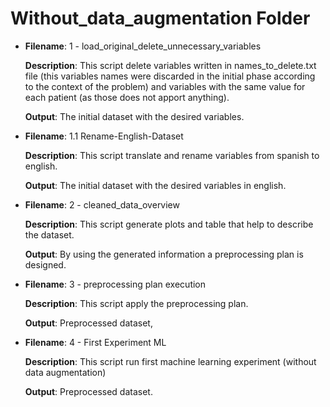 # Without_data_augmentation Folder
* **Filename**: 1 - load_original_delete_unnecessary_variables

  **Description**: This script delete variables written in names_to_delete.txt file (this variables names were discarded in the initial phase according to the context of the problem) and variables with the same value for each patient (as those does not apport anything).

  **Output**: The initial dataset with the desired variables.


*  **Filename**: 1.1 Rename-English-Dataset

    **Description**: This script translate and rename variables from spanish to english.

    **Output**: The initial dataset with the desired variables in english.


*  **Filename**: 2 - cleaned_data_overview

    **Description**: This script generate plots and table that help to describe the dataset.

    **Output**: By using the generated information a preprocessing plan is designed.


*  **Filename**: 3 - preprocessing plan execution

    **Description**: This script apply the preprocessing plan.

    **Output**: Preprocessed dataset,


*  **Filename**: 4 - First Experiment ML

    **Description**: This script run first machine learning experiment (without data augmentation)

    **Output**: Preprocessed dataset.









